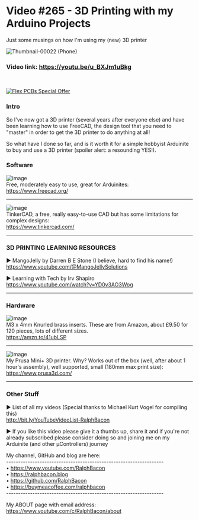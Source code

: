 # Video #265 - 3D Printing with my Arduino Projects
Just some musings on how I'm using my (new) 3D printer

![Thumbnail-00022 (Phone)](https://user-images.githubusercontent.com/20911308/233386081-83c18dbc-07b5-412d-a155-59e7930f82e7.png)

### Video link: https://youtu.be/u_BXJm1uBkg  
<br>  

[![Flex PCBs Special Offer](https://user-images.githubusercontent.com/20911308/226928395-0f7add24-e5ca-4b13-a819-d330ae9f5f77.gif "PCBWay - up to 60% off Flex/Rigid PCBs")](https://pcbway.com/)  

### Intro  

So I've now got a 3D printer (several years after everyone else) and have been learning how to use FreeCAD, the design tool that you need to "master" in order to get the 3D printer to do anything at all!  

So what have I done so far, and is it worth it for a simple hobbyist Arduinite to buy and use a 3D printer (spoiler alert: a resounding YES!).

### Software
![image](https://user-images.githubusercontent.com/20911308/233390183-e3884b81-8bef-4b4c-857e-57d0ebc8250d.png)  
Free, moderately easy to use, great for Arduinites:  
https://www.freecad.org/  

---  

![image](https://user-images.githubusercontent.com/20911308/233389924-2dcdeb01-c17e-4b05-bb7b-8ee9eb7005b9.png)  
TinkerCAD, a free, really easy-to-use CAD but has some limitations for complex designs:  
https://www.tinkercad.com/  

---  

### 3D PRINTING LEARNING RESOURCES  
► MangoJelly by Darren B E Stone (I believe, hard to find his name!)  
https://www.youtube.com/@MangoJellySolutions  

► Learning with Tech by Irv Shapiro  
https://www.youtube.com/watch?v=YD0v3AO3Wog  

---  

### Hardware

![image](https://user-images.githubusercontent.com/20911308/233673607-d0734a0a-0d2f-4ed8-bf28-3938c9d69168.png)  
M3 x 4mm Knurled brass inserts. These are from Amazon, about £9.50 for 120 pieces, lots of different sizes.  
https://amzn.to/41ubLSP  

---  

![image](https://user-images.githubusercontent.com/20911308/233389370-0532b775-c20e-44f1-9e09-87fc453f881c.png)  
My Prusa Mini+ 3D printer. Why? Works out of the box (well, after about 1 hour's assembly), well supported, small (180mm max print size):  
https://www.prusa3d.com/  

---  

### Other Stuff
► List of all my videos
(Special thanks to Michael Kurt Vogel for compiling this)  
http://bit.ly/YouTubeVideoList-RalphBacon  

► If you like this video please give it a thumbs up, share it and if you're not already subscribed please consider doing so and joining me on my Arduinite (and other μControllers) journey

My channel, GitHub and blog are here:  
\------------------------------------------------------------------  
• https://www.youtube.com/RalphBacon  
• https://ralphbacon.blog  
• https://github.com/RalphBacon  
• https://buymeacoffee.com/ralphbacon  
\------------------------------------------------------------------

My ABOUT page with email address: https://www.youtube.com/c/RalphBacon/about

